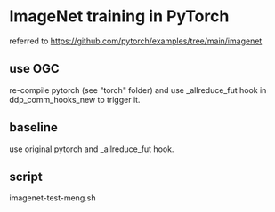 # ImageNet training in PyTorch
referred to https://github.com/pytorch/examples/tree/main/imagenet

## use OGC
re-compile pytorch (see "torch" folder) and use _allreduce_fut hook in ddp_comm_hooks_new to trigger it.

## baseline
use original pytorch and _allreduce_fut hook.

## script
imagenet-test-meng.sh